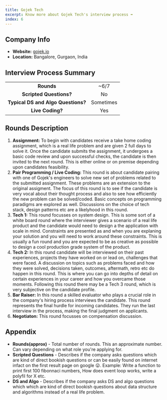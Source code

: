 ```yaml
---
title: Gojek Tech
excerpt: Know more about Gojek Tech's interview process ➡️
index: 6
---
```

## Company Info
- **Website:** [gojek.io](https://gojek.io/)
- **Location:** Bangalore, Gurgaon, India

## Interview Process Summary
|                                    |              |
| :--------------------------------: | :-----------:|
|             **Rounds**             |  ~6/7        |
|      **Scripted Questions?**       |  No          |
| **Typical DS and Algo Questions?** |  Sometimes   |
|          **Live Coding?**          |  Yes         |

## Rounds Description
1. **Assignment:** To begin with candidates receive a take home coding assignment, which is a real life problem and are given 2 full days to solve it. Once the candidate submits the assignment, it undergoes a basic code review and upon successful checks, the candidate is then invited to the next round. This is either online or on premise depending upon candidates feasibility.
2. **Pair Programming / Live Coding:** This round is about candidate pairing with one of Gojek's engineers to solve new set of problems related to the submitted assignment. These problems are an extension to the original assigment. The focus of this round is to see if the candidate is very vocal about their thought process and also to see how efficiently the new problem can be solved/coded. Basic concepts on programming paradigms are explored as well. Discussions on the choice of tech stack, design patterns etc are a likelyhood in this round.
3. **Tech 1:** This round focusses on system design. This is some sort of a white board round where the interviewer gives a scenario of a real life product and the candidate would need to design a the application with scale in mind. Constraints are presented as and when you are explaning your solution and you will need to work around these constraints. This is usually a fun round and you are expected to be as creative as possible to design a cool production grade system of the product.
4. **Tech 2:** In this round candidate will be interviewed on their past experiences, projects they have worked on or lead on, challenges that were faced. A discussion on topics such as problems faced and how they were solved, decisions taken, outcomes, aftermath, retro etc do happen in this round. This is where you can go into depths of detail on certain experiences in your career and how you overcame those moments. Following this round there may be a Tech 3 round, which is very subjective on the candidate profile.
5. **Bar Raiser:** In this round a skilled evaluator who plays a crucial role in the company's hiring process interviews the candidate. This round represents the final hurdle for incoming candidates. They run the last interview in the process, making the final judgment on applicants.
6. **Negotiaton:** This round focusses on compensation discussion.

## Appendix
- **Rounds(approx)** - Total number of rounds. This an approximate number. Can vary depending on what role you're applying for.
- **Scripted Questions** - Describes if the company asks questions which are kind of direct bookish questions or can be easily found on internet infact on the first result page on google 😛. Example: Write a function to print first 100 fibonnaci numbers, How does event loop works, write a polyfil for X etc.
- **DS and Algo** - Describes if the company asks DS and algo questions which which are kind of direct bookish questions about data structure and algorithms instead of a real life problem.